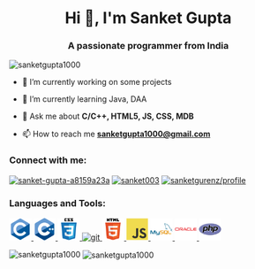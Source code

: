 <h1 align="center">Hi 👋, I'm Sanket Gupta</h1>
<h3 align="center">A passionate programmer from India</h3>

<p align="left"> <img src="https://komarev.com/ghpvc/?username=sanketgupta1000&label=Profile%20views&color=0e75b6&style=flat" alt="sanketgupta1000" /> </p>

- 🔭 I’m currently working on some projects

- 🌱 I’m currently learning Java, DAA

- 💬 Ask me about **C/C++, HTML5, JS, CSS, MDB**

- 📫 How to reach me **sanketgupta1000@gmail.com**

<h3 align="left">Connect with me:</h3>
<p align="left">
<a href="https://linkedin.com/in/sanket-gupta-a8159a23a" target="blank"><img align="center" src="https://raw.githubusercontent.com/rahuldkjain/github-profile-readme-generator/master/src/images/icons/Social/linked-in-alt.svg" alt="sanket-gupta-a8159a23a" height="30" width="40" /></a>
<a href="https://www.leetcode.com/sanket003" target="blank"><img align="center" src="https://raw.githubusercontent.com/rahuldkjain/github-profile-readme-generator/master/src/images/icons/Social/leet-code.svg" alt="sanket003" height="30" width="40" /></a>
<a href="https://auth.geeksforgeeks.org/user/sanketgurenz/profile" target="blank"><img align="center" src="https://raw.githubusercontent.com/rahuldkjain/github-profile-readme-generator/master/src/images/icons/Social/geeks-for-geeks.svg" alt="sanketgurenz/profile" height="30" width="40" /></a>
</p>

<h3 align="left">Languages and Tools:</h3>
<p align="left"> <a href="https://www.cprogramming.com/" target="_blank" rel="noreferrer"> <img src="https://raw.githubusercontent.com/devicons/devicon/master/icons/c/c-original.svg" alt="c" width="40" height="40"/> </a> <a href="https://www.w3schools.com/cpp/" target="_blank" rel="noreferrer"> <img src="https://raw.githubusercontent.com/devicons/devicon/master/icons/cplusplus/cplusplus-original.svg" alt="cplusplus" width="40" height="40"/> </a> <a href="https://www.w3schools.com/css/" target="_blank" rel="noreferrer"> <img src="https://raw.githubusercontent.com/devicons/devicon/master/icons/css3/css3-original-wordmark.svg" alt="css3" width="40" height="40"/> </a> <a href="https://git-scm.com/" target="_blank" rel="noreferrer"> <img src="https://www.vectorlogo.zone/logos/git-scm/git-scm-icon.svg" alt="git" width="40" height="40"/> </a> <a href="https://www.w3.org/html/" target="_blank" rel="noreferrer"> <img src="https://raw.githubusercontent.com/devicons/devicon/master/icons/html5/html5-original-wordmark.svg" alt="html5" width="40" height="40"/> </a> <a href="https://developer.mozilla.org/en-US/docs/Web/JavaScript" target="_blank" rel="noreferrer"> <img src="https://raw.githubusercontent.com/devicons/devicon/master/icons/javascript/javascript-original.svg" alt="javascript" width="40" height="40"/> </a> <a href="https://www.mysql.com/" target="_blank" rel="noreferrer"> <img src="https://raw.githubusercontent.com/devicons/devicon/master/icons/mysql/mysql-original-wordmark.svg" alt="mysql" width="40" height="40"/> </a> <a href="https://www.oracle.com/" target="_blank" rel="noreferrer"> <img src="https://raw.githubusercontent.com/devicons/devicon/master/icons/oracle/oracle-original.svg" alt="oracle" width="40" height="40"/> </a> <a href="https://www.php.net" target="_blank" rel="noreferrer"> <img src="https://raw.githubusercontent.com/devicons/devicon/master/icons/php/php-original.svg" alt="php" width="40" height="40"/> </a> </p>

<p><img align="left" src="https://github-readme-stats.vercel.app/api/top-langs?username=sanketgupta1000&show_icons=true&locale=en&layout=compact" alt="sanketgupta1000" /></p>

<p>&nbsp;<img align="center" src="https://github-readme-stats.vercel.app/api?username=sanketgupta1000&show_icons=true&locale=en" alt="sanketgupta1000" /></p>

